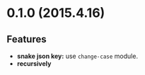 
# 0.1.0 (2015.4.16)

## Features

- **snake json key:** use `change-case` module.
- **recursively**
